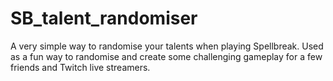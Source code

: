 # SB_talent_randomiser

A very simple way to randomise your talents when playing Spellbreak.
Used as a fun way to randomise and create some challenging gameplay for a few friends and Twitch live streamers.
